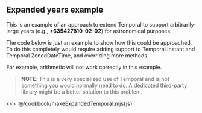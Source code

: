 ## Expanded years example

This is an example of an approach to extend Temporal to support arbitrarily-large years (e.g., **+635427810-02-02**) for astronomical purposes.

The code below is just an example to show how this could be approached.
To do this completely would require adding support to Temporal.Instant and Temporal.ZonedDateTime, and overriding more methods.

For example, arithmetic will not work correctly in this example.

> **NOTE**: This is a very specialized use of Temporal and is not something you would normally need to do.
> A dedicated third-party library might be a better solution to this problem.

<<< @/cookbook/makeExpandedTemporal.mjs{js}
